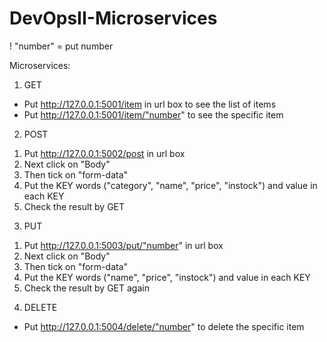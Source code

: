 # DevOpsII-Microservices
! "number" = put number

Microservices:
1. GET
- Put http://127.0.0.1:5001/item in url box to see the list of items
- Put http://127.0.0.1:5001/item/"number" to see the specific item

2. POST
1) Put http://127.0.0.1:5002/post in url box 
2) Next click on "Body"
3) Then tick on "form-data"
4) Put the KEY words ("category", "name", "price", "instock") and value in each KEY
5) Check the result by GET

3. PUT
1) Put http://127.0.0.1:5003/put/"number" in url box 
2) Next click on "Body"
3) Then tick on "form-data"
4) Put the KEY words ("name", "price", "instock") and value in each KEY
5) Check the result by GET again

4. DELETE
- Put http://127.0.0.1:5004/delete/"number" to delete the specific item
